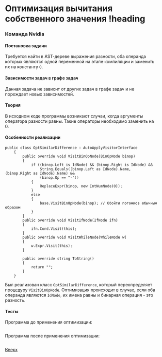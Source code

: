 # Оптимизация вычитания собственного значения !heading

### Команда Nvidia

#### Постановка задачи
Требуется найти в AST-дереве выражения разности, оба операнда которых являются одной переменной на этапе компиляции и заменить их на константу `0`.

#### Зависимости задач в графе задач
Данная задача не зависит от других задач в графе задач и не порождает новых зависимостей.

#### Теория
В исходном коде программы возникают случаи, когда аргументы оператора разности равны. Такие операторы необходимо заменить на 0.

#### Особенности реализации
```
public class OptSimilarDifference : AutoApplyVisitorInterface
    {
        public override void VisitBinOpNode(BinOpNode binop)
        {
            if ((binop.Left is IdNode) && (binop.Right is IdNode) &&
                String.Equals((binop.Left as IdNode).Name, (binop.Right as IdNode).Name) &&
                (binop.Op == "-"))
            {
                ReplaceExpr(binop, new IntNumNode(0));
            }
            else
            {
                base.VisitBinOpNode(binop); // Обойти потомков обычным образом
            }
        }
        public override void VisitIfNode(IfNode ifn)
        {
            ifn.Cond.Visit(this);
        }
        public override void VisitWhileNode(WhileNode w)
        {
            w.Expr.Visit(this);
        }

        public override string ToString()
        {
            return "";
        }
    }
```
Был реализован класс `OptSimilarDifference`, который переопределяет процедуру `VisitBinOpNode`. Оптимизация происходит в случае, если оба операнда являются `IdNode`, их имена равны и бинарная операция - это разность.

#### Тесты
Программа до применения оптимизации:
```
```
Программа после применения оптимизации:
```
```

[Вверх](#содержание)